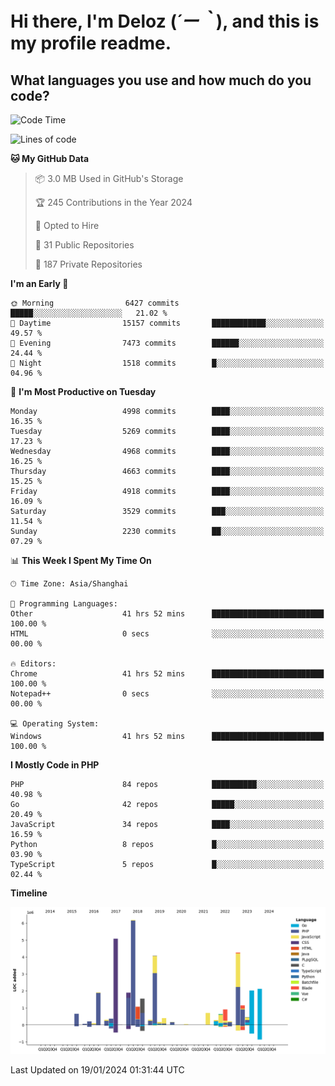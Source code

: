 # **Hi there, I'm Deloz (*´ー｀*), and this is my profile readme.**

## **What languages you use and how much do you code?**

<!--START_SECTION:waka-->
![Code Time](http://img.shields.io/badge/Code%20Time-3%2C201%20hrs%2028%20mins-blue)

![Lines of code](https://img.shields.io/badge/From%20Hello%20World%20I%27ve%20Written-37.1%20million%20lines%20of%20code-blue)

**🐱 My GitHub Data** 

> 📦 3.0 MB Used in GitHub's Storage 
 > 
> 🏆 245 Contributions in the Year 2024
 > 
> 💼 Opted to Hire
 > 
> 📜 31 Public Repositories 
 > 
> 🔑 187 Private Repositories 
 > 
**I'm an Early 🐤** 

```text
🌞 Morning                6427 commits        █████░░░░░░░░░░░░░░░░░░░░   21.02 % 
🌆 Daytime                15157 commits       ████████████░░░░░░░░░░░░░   49.57 % 
🌃 Evening                7473 commits        ██████░░░░░░░░░░░░░░░░░░░   24.44 % 
🌙 Night                  1518 commits        █░░░░░░░░░░░░░░░░░░░░░░░░   04.96 % 
```
📅 **I'm Most Productive on Tuesday** 

```text
Monday                   4998 commits        ████░░░░░░░░░░░░░░░░░░░░░   16.35 % 
Tuesday                  5269 commits        ████░░░░░░░░░░░░░░░░░░░░░   17.23 % 
Wednesday                4968 commits        ████░░░░░░░░░░░░░░░░░░░░░   16.25 % 
Thursday                 4663 commits        ████░░░░░░░░░░░░░░░░░░░░░   15.25 % 
Friday                   4918 commits        ████░░░░░░░░░░░░░░░░░░░░░   16.09 % 
Saturday                 3529 commits        ███░░░░░░░░░░░░░░░░░░░░░░   11.54 % 
Sunday                   2230 commits        ██░░░░░░░░░░░░░░░░░░░░░░░   07.29 % 
```


📊 **This Week I Spent My Time On** 

```text
🕑︎ Time Zone: Asia/Shanghai

💬 Programming Languages: 
Other                    41 hrs 52 mins      █████████████████████████   100.00 % 
HTML                     0 secs              ░░░░░░░░░░░░░░░░░░░░░░░░░   00.00 % 

🔥 Editors: 
Chrome                   41 hrs 52 mins      █████████████████████████   100.00 % 
Notepad++                0 secs              ░░░░░░░░░░░░░░░░░░░░░░░░░   00.00 % 

💻 Operating System: 
Windows                  41 hrs 52 mins      █████████████████████████   100.00 % 
```

**I Mostly Code in PHP** 

```text
PHP                      84 repos            ██████████░░░░░░░░░░░░░░░   40.98 % 
Go                       42 repos            █████░░░░░░░░░░░░░░░░░░░░   20.49 % 
JavaScript               34 repos            ████░░░░░░░░░░░░░░░░░░░░░   16.59 % 
Python                   8 repos             █░░░░░░░░░░░░░░░░░░░░░░░░   03.90 % 
TypeScript               5 repos             █░░░░░░░░░░░░░░░░░░░░░░░░   02.44 % 
```



**Timeline**

![Lines of Code chart](https://raw.githubusercontent.com/deloz/deloz/main/assets/bar_graph.png)


 Last Updated on 19/01/2024 01:31:44 UTC
<!--END_SECTION:waka-->
